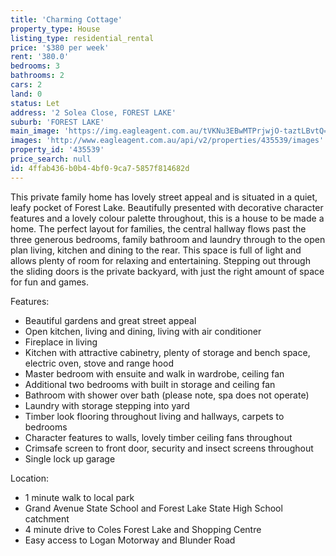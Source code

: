 ```yaml
---
title: 'Charming Cottage'
property_type: House
listing_type: residential_rental
price: '$380 per week'
rent: '380.0'
bedrooms: 3
bathrooms: 2
cars: 2
land: 0
status: Let
address: '2 Solea Close, FOREST LAKE'
suburb: 'FOREST LAKE'
main_image: 'https://img.eagleagent.com.au/tVKNu3EBwMTPrjwjO-taztLBvtQ=/1280x854/smart/https://s3-us-west-2.amazonaws.com/eagleagent-orig/images/6825386/424539694-image-M.jpg'
images: 'http://www.eagleagent.com.au/api/v2/properties/435539/images'
property_id: '435539'
price_search: null
id: 4ffab436-b0b4-4bf0-9ca7-5857f814682d
---
```

This private family home has lovely street appeal and is situated in a quiet, leafy pocket of Forest Lake. Beautifully presented with decorative character features and a lovely colour palette throughout, this is a house to be made a home. The perfect layout for families, the central hallway flows past the three generous bedrooms, family bathroom and laundry through to the open plan living, kitchen and dining to the rear. This space is full of light and allows plenty of room for relaxing and entertaining. Stepping out through the sliding doors is the private backyard, with just the right amount of space for fun and games.

Features:

*  Beautiful gardens and great street appeal
*  Open kitchen, living and dining, living with air conditioner
*  Fireplace in living
*  Kitchen with attractive cabinetry, plenty of storage and bench space, electric oven, stove and range hood
*  Master bedroom with ensuite and walk in wardrobe, ceiling fan
*  Additional two bedrooms with built in storage and ceiling fan
*  Bathroom with shower over bath (please note, spa does not operate)
*  Laundry with storage stepping into yard
*  Timber look flooring throughout living and hallways, carpets to bedrooms
*  Character features to walls, lovely timber ceiling fans throughout
*  Crimsafe screen to front door, security and insect screens throughout
*  Single lock up garage

Location:

*  1 minute walk to local park
*  Grand Avenue State School and Forest Lake State High School catchment
*  4 minute drive to Coles Forest Lake and Shopping Centre
*  Easy access to Logan Motorway and Blunder Road